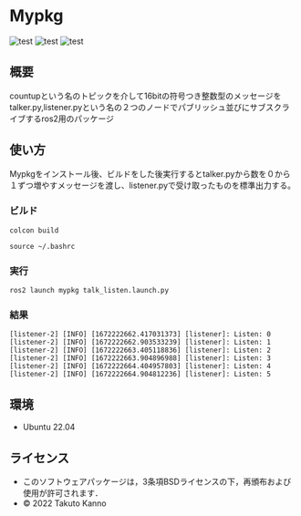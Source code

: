 # Mypkg
![test](https://github.com/Takuto2345/Mypkg/actions/workflows/test.yml/badge.svg)
![test](://img.shields.io/badge/ros2-humble-blue)
![test](https://img.shields.io/badge/python-v3.10-blue)
## 概要
countupという名のトピックを介して16bitの符号つき整数型のメッセージをtalker.py,listener.pyという名の２つのノードでパブリッシュ並びにサブスクライブするros2用のパッケージ



## 使い方
Mypkgをインストール後、ビルドをした後実行するとtalker.pyから数を０から１ずつ増やすメッセージを渡し、listener.pyで受け取ったものを標準出力する。
### ビルド
````
colcon build
````
```
source ~/.bashrc
```
### 実行
```
ros2 launch mypkg talk_listen.launch.py
```
### 結果
```
[listener-2] [INFO] [1672222662.417031373] [listener]: Listen: 0
[listener-2] [INFO] [1672222662.903533239] [listener]: Listen: 1
[listener-2] [INFO] [1672222663.405118836] [listener]: Listen: 2
[listener-2] [INFO] [1672222663.904896988] [listener]: Listen: 3
[listener-2] [INFO] [1672222664.404957803] [listener]: Listen: 4
[listener-2] [INFO] [1672222664.904812236] [listener]: Listen: 5
```

## 環境
* Ubuntu 22.04

## ライセンス

  * このソフトウェアパッケージは，3条項BSDライセンスの下，再頒布および使用が許可されます．
  * © 2022 Takuto Kanno
